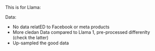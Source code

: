 This is for Llama:



Data:

* No data relatED to Facebook or meta products
* More cledan Data compared to Llama 1, pre-processed differenlty (check the latter)
* Up-sampled the good data








